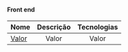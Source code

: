 #### Front end  
  
Nome | Descrição | Tecnologias
:--------- | :------: | :------:
[Valor]() | Valor | Valor
  

